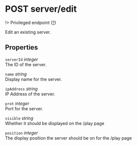 # <span class="badge badge-light">POST</span> <span class="badge badge-light">server/edit</span>

!> Privileged endpoint ([?](privileged.md))

Edit an existing server.

## Properties

`serverId` *integer*  
The ID of the server.

`name` *string*  
Display name for the server.

`ipAddress` *string*  
IP Address of the server.

`prot` *integer*  
Port for the server.

`visible` *string*  
Whether it should be displayed on the /play page

`position` *integer*  
The display position the server should be on for the /play page



